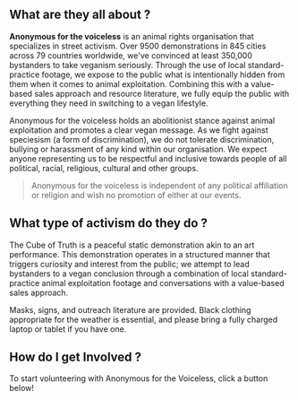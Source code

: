 ## What are they all about ?
**Anonymous for the voiceless** is an animal rights organisation that specializes in street activism. Over 9500 demonstrations in 845 cities across 79 countries worldwide, we've convinced at least 350,000 bystanders to take veganism seriously. Through the use of local standard-practice footage, we expose to the public what is intentionally hidden from them when it comes to animal exploitation. Combining this with a value-based sales approach and resource literature, we fully equip the public with everything they need in switching to a vegan lifestyle. 

Anonymous for the voiceless holds an abolitionist stance against animal exploitation and promotes a clear vegan message. As we fight against speciesism (a form of discrimination), we do not tolerate discrimination, bullying or harassment of any kind within our organisation. We expect anyone representing us to be respectful and inclusive towards people of all political, racial, religious, cultural and other groups. 

> Anonymous for the voiceless is independent of any political affiliation or religion and wish no promotion of either at our events.

## What type of activism do they do ?
The Cube of Truth is a peaceful static demonstration akin to an art performance. This demonstration operates in a structured manner that triggers curiosity and interest from the public; we attempt to lead bystanders to a vegan conclusion through a combination of local standard-practice animal exploitation footage and conversations with a value-based sales approach.

Masks, signs, and outreach literature are provided. Black clothing appropriate for the weather is essential, and please bring a fully charged laptop or tablet if you have one.

## How do I get Involved ?
To start volunteering with Anonymous for the Voiceless, click a button below!